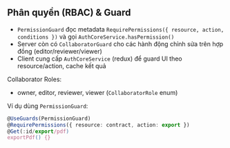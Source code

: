 ## Phân quyền (RBAC) & Guard

- `PermissionGuard` đọc metadata `RequirePermissions({ resource, action, conditions })` và gọi `AuthCoreService.hasPermission()`
- Server còn có `CollaboratorGuard` cho các hành động chỉnh sửa trên hợp đồng (editor/reviewer/viewer)
- Client cung cấp `AuthCoreService` (redux) để guard UI theo resource/action, cache kết quả

Collaborator Roles:
- owner, editor, reviewer, viewer (`CollaboratorRole` enum)

Ví dụ dùng `PermissionGuard`:
```ts
@UseGuards(PermissionGuard)
@RequirePermissions({ resource: contract, action: export })
@Get(:id/export/pdf)
exportPdf() {}
```
